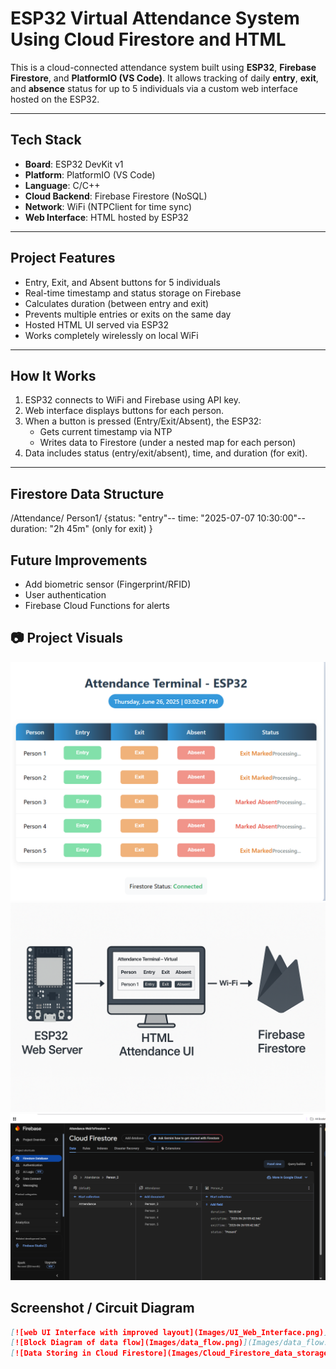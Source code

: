 # ESP32 Virtual Attendance System Using Cloud Firestore and HTML

This is a cloud-connected attendance system built using **ESP32**, **Firebase Firestore**, and **PlatformIO (VS Code)**. It allows tracking of daily **entry**, **exit**, and **absence** status for up to 5 individuals via a custom web interface hosted on the ESP32.

---
## Tech Stack

- **Board**: ESP32 DevKit v1
- **Platform**: PlatformIO (VS Code)
- **Language**: C/C++
- **Cloud Backend**: Firebase Firestore (NoSQL)
- **Network**: WiFi (NTPClient for time sync)
- **Web Interface**: HTML hosted by ESP32

---

## Project Features

- Entry, Exit, and Absent buttons for 5 individuals
- Real-time timestamp and status storage on Firebase
- Calculates duration (between entry and exit)
- Prevents multiple entries or exits on the same day
- Hosted HTML UI served via ESP32
- Works completely wirelessly on local WiFi

---
## How It Works
1. ESP32 connects to WiFi and Firebase using API key.
2. Web interface displays buttons for each person.
3. When a button is pressed (Entry/Exit/Absent), the ESP32:
   - Gets current timestamp via NTP
   - Writes data to Firestore (under a nested map for each person)
4. Data includes status (entry/exit/absent), time, and duration (for exit).

---
## Firestore Data Structure
/Attendance/
   Person1/
      {status: "entry"--
       time: "2025-07-07 10:30:00"--
       duration: "2h 45m" (only for exit) }

##  Future Improvements
- Add biometric sensor (Fingerprint/RFID)
- User authentication
- Firebase Cloud Functions for alerts
<h2>📷 Project Visuals</h2>

<a href="Images/UI_Web_Interface.png">
  <img src="Images/UI_Web_Interface.png" alt="Web UI Interface with improved layout" width="600"/>
</a>

<a href="Images/data_flow.png">
  <img src="Images/data_flow.png" alt="Block Diagram of data flow" width="600"/>
</a>

<a href="Images/Cloud_Firestore_data_storage.png">
  <img src="Images/Cloud_Firestore_data_storage.png" alt="Data Storing in Cloud Firestore" width="600"/>
</a>


##  Screenshot / Circuit Diagram

```Markdown
[![web UI Interface with improved layout](Images/UI_Web_Interface.png)](Images/UI_Web_Interface.png)
[![Block Diagram of data flow](Images/data_flow.png)](Images/data_flow.png)
[![Data Storing in Cloud Firestore](Images/Cloud_Firestore_data_storage.png)](Images/Cloud_Firestore_data_storage.png)







